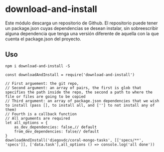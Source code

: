 # download-and-install

Este módulo descarga un repositorio de Github. El repositorio puede tener un package.json cuyas dependencias se desean instalar, sin sobreescribir alguna dependencia que tenga una versión diferente de aquella con la que cuenta el package.json del proyecto.

## Uso

`npm i download-and-install -S`

```
const downloadAndInstall = require('download-and-install')

// First arguement: the git repo, 
// Second argument: an array of pairs, the first is glob that specifies the path inside the repo, the second a path to where the file or files are going to be copied
// Third argument: an array of package.json dependencies that we wish to install (pass [], to install all, and [''] to not install any of them)
// Fourth is a callback function
// All arguments are required
let all_options = {
	as_dev_dependencies: false,// default
	from_dev_dependencies: false// default
}
downloadAndInstall('diegovdc/coral-mongo-tasks', [['specs/**', 'specs']], ['data.task'],all_options () => console.log('all done'))
```



